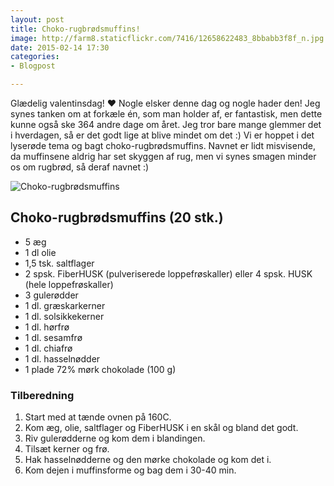 ```yaml
---
layout: post
title: Choko-rugbrødsmuffins!
image: http://farm8.staticflickr.com/7416/12658622483_8bbabb3f8f_n.jpg
date: 2015-02-14 17:30
categories:
- Blogpost

---
```


Glædelig valentinsdag! ♥ Nogle elsker denne dag og nogle hader den! Jeg synes tanken om at forkæle én, som man holder af, er fantastisk, men dette kunne også ske 364 andre dage om året. Jeg tror bare mange glemmer det i hverdagen, så er det godt lige at blive mindet om det :) Vi er hoppet i det lyserøde tema og bagt choko-rugbrødsmuffins. Navnet er lidt misvisende, da muffinsene aldrig har set skyggen af rug, men vi synes smagen minder os om rugbrød, så deraf navnet :)



![Choko-rugbrødsmuffins](http://farm8.staticflickr.com/7416/12658622483_8bbabb3f8f.jpg)


## Choko-rugbrødsmuffins (20 stk.)
- 5 æg
- 1 dl olie
- 1,5 tsk. saltflager 
- 2 spsk. FiberHUSK (pulveriserede loppefrøskaller) eller 4 spsk. HUSK (hele loppefrøskaller)
- 3 gulerødder
- 1 dl. græskarkerner 
- 1 dl. solsikkekerner
- 1 dl. hørfrø
- 1 dl. sesamfrø
- 1 dl. chiafrø 
- 1 dl. hasselnødder 
- 1 plade 72% mørk chokolade (100 g)

### Tilberedning
1. Start med at tænde ovnen på 160C.
2. Kom æg, olie, saltflager og FiberHUSK i en skål og bland det godt.
3. Riv gulerødderne og kom dem i blandingen.
4. Tilsæt kerner og frø.
5. Hak hasselnødderne og den mørke chokolade og kom det i.
6. Kom dejen i muffinsforme og bag dem i 30-40 min.




